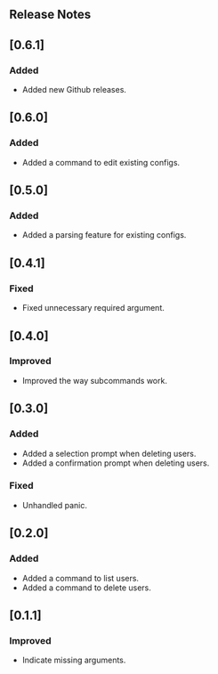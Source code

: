 ## Release Notes

## [0.6.1]

### Added

- Added new Github releases.

## [0.6.0]

### Added

- Added a command to edit existing configs.

## [0.5.0]

### Added

- Added a parsing feature for existing configs.

## [0.4.1]

### Fixed

- Fixed unnecessary required argument.

## [0.4.0]

### Improved

- Improved the way subcommands work.

## [0.3.0]

### Added

- Added a selection prompt when deleting users.
- Added a confirmation prompt when deleting users.

### Fixed

- Unhandled panic.

## [0.2.0]

### Added

- Added a command to list users.
- Added a command to delete users.

## [0.1.1]

### Improved

- Indicate missing arguments.
